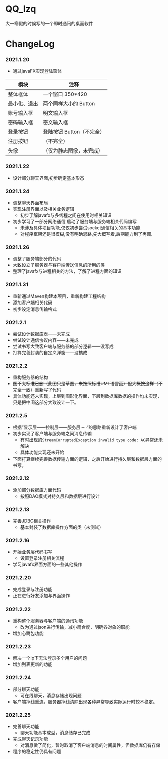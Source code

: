 # QQ_lzq
大一寒假的时候写的一个即时通讯的桌面软件

# ChangeLog

### 2021.1.20

* 通过javaFX实现登陆窗体

| 模块         | 注释                      |
| ------------ | ------------------------- |
| 整体框体     | 一个窗口 350*420          |
| 最小化、退出 | 两个同样大小的 Button     |
| 账号输入框   | 明文输入框                |
| 密码输入框   | 密文输入框                |
| 登录按钮     | 登陆按钮 Button（不完全） |
| 注册按钮     | （不完全）                |
| 头像         | （仅为静态图像，未完成）  |

### 2021.1.22

* 设计部分聊天界面,初步确定基本形态





### 2021.1.24

* 调整聊天界面布局
* 实现注册界面以及相关业务逻辑
  * 初步了解javafx与多线程之间在使用时相关知识
* 初步学习了一部分网络通信,启动了服务端与服务端相关代码编写
  * 未涉及具体项目功能,仅仅初步尝试socket通信相关的基本功能
  * 对程序框架还是很模糊,没有明确思路,先大概写着,后期能力到了再调.

### 2021.1.26

* 调整了服务端部分的代码
* 大致设立了服务器与客户端传送信息的所用的类
* 整理了javafx与进程相关的方法，了解了进程方面的知识

### 2021.1.31

* 重新通过Maven构建本项目，重新构建工程结构
* 添加客户端相关代码
* 初步设定消息传输格式

### 2021.2.1

* 尝试设计数据库表——未完成
* 尝试设计通信协议内容——未完成
* 尝试书写大致客户端与服务器的部分逻辑——没写成
* 打算完善封装的自定义弹窗——没搞成

### 2021.2.2

* 重构服务器的结构
* ~~图不太标准已删（此图只是草图，未按照标准UML语言画）但大概按这样（不完全一致）重新写了代码~~
* 具体功能还未实现，上层到图形化界面，下层到数据库数据的操作均未实现，只是把中间这部分大致设计一下。

### 2021.2.5

* 根据”显示层——控制层——服务层·····“的思路重新设计了客户端
* 初步实现了客户端与服务端之间消息传输
  * 有时出现的`StreamCorruptedException invalid type code: AC`异常还未解决
  * 具体功能实现还未开始
* 下面打算继续完善数据传输方面的逻辑，之后开始进行持久层和数据层方面的书写。

### 2021.2.12

* 添加部分数据库方面代码
  * 按照DAO模式对持久层和数据层进行设计

### 2021.2.13

* 完善JDBC相关操作
  * 基本封装了数据库操作方面的类（未测试）

### 2021.2.16

* 开始业务层代码书写
  * 设置登录注册相关流程
* 学习javafx界面方面的一些其他操作

### 2021.2.20

* 完成登录与注册功能
* 正在进行好友添加与界面操作

### 2021.2.22

* 重构整个服务器与客户端的通讯功能
  * 改为通过json进行传输，减小耦合度，明确各对象的职能
* 增加心跳包功能

### 2021.2.23

* 解决一个Ip下无法登录多个用户的问题
* 增加列表更新的功能

### 2021.2.24

* 部分聊天功能
  * 可在线聊天，消息存储出现问题
* 客户端掉线重连，服务器掉线清除出现各种异常导致实际运行时较不稳定。

### 2021.2.25

* 完善聊天功能
  * 聊天功能基本成型，消息储存已完成
* 完成聊天记录功能
  * 对消息做了简化，暂时取消了客户端消息的时间属性，但数据库仍有存储
* 程序的稳定性仍具有问题

